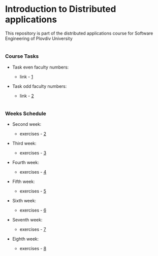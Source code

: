 # Introduction to Distributed applications
This repository is part of the distributed applications course for Software Engineering of Plovdiv University


#
### Course Tasks

* Task even faculty numbers:
  * link - [1](https://github.com/hasangyulyustan/distributed-applications-se/blob/master/tasks/tasks_even.md)

* Task odd faculty numbers:
  * link - [2](https://github.com/hasangyulyustan/distributed-applications-se/blob/master/tasks/tasks_odd.md)


#
### Weeks Schedule

* Second week:
  * exercises - [2](https://github.com/hasangyulyustan/distributed-applications-se/tree/master/exercises/01)

* Third week:
  * exercises - [3](https://github.com/hasangyulyustan/distributed-applications-se/tree/master/exercises/03)

* Fourth week:
  * exercises - [4](https://github.com/hasangyulyustan/distributed-applications-se/tree/master/exercises/04)

* Fifth week:
  * exercises - [5](https://github.com/hasangyulyustan/distributed-applications-se/tree/master/exercises/05)

* Sixth week:
  * exercises - [6](https://github.com/hasangyulyustan/distributed-applications-se/tree/master/exercises/06)

* Seventh week:
  * exercises - [7](https://github.com/hasangyulyustan/distributed-applications-se/tree/master/exercises/07)

* Eighth week:
  * exercises - [8](https://github.com/hasangyulyustan/distributed-applications-se/tree/master/exercises/08)
